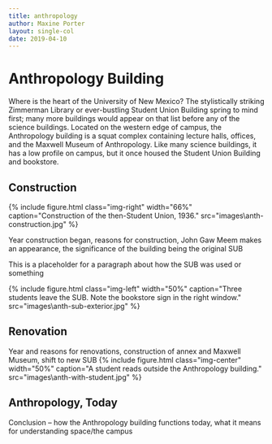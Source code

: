```yaml
---
title: anthropology
author: Maxine Porter
layout: single-col
date: 2019-04-10
---
```



# Anthropology Building
Where is the heart of the University of New Mexico? The stylistically striking Zimmerman Library or ever-bustling Student Union Building spring to mind first; many more buildings would appear on that list before any of the science buildings. Located on the western edge of campus, the Anthropology building is a squat complex containing lecture halls, offices, and the Maxwell Museum of Anthropology. Like many science buildings, it has a low profile on campus, but it once housed the Student Union Building and bookstore.

## Construction
{% include figure.html class="img-right" width="66%" caption="Construction of the then-Student Union, 1936." src="images\anth-construction.jpg" %}

Year construction began, reasons for construction, John Gaw Meem makes an appearance, the significance of the building being the original SUB

This is a placeholder for a paragraph about how the SUB was used or something

{% include figure.html class="img-left" width="50%" caption="Three students leave the SUB. Note the bookstore sign in the right window." src="images\anth-sub-exterior.jpg" %}


## Renovation
Year and reasons for renovations, construction of annex and Maxwell Museum, shift to new SUB
{% include figure.html class="img-center" width="50%" caption="A student reads outside the Anthropology building." src="images\anth-with-student.jpg" %}

## Anthropology, Today
Conclusion – how the Anthropology building functions today, what it means for understanding space/the campus



